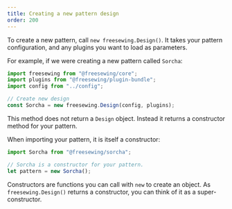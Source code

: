 ```yaml
---
title: Creating a new pattern design
order: 200
---
```


To create a new pattern, call `new freesewing.Design()`. It takes your pattern configuration, and any plugins you want to load as parameters.

For example, if we were creating a new pattern called `Sorcha`:

```js
import freesewing from "@freesewing/core";
import plugins from "@freesewing/plugin-bundle";
import config from "../config";

// Create new design
const Sorcha = new freesewing.Design(config, plugins);
```

This method does not return a `Design` object. Instead it returns a constructor method for your pattern.

When importing your pattern, it is itself a constructor:

```js
import Sorcha from "@freesewing/sorcha";

// Sorcha is a constructor for your pattern. 
let pattern = new Sorcha();
```

<tip>

Constructors are functions you can call with `new` to create an object. As `freesewing.Design()` returns a constructor, you can think of it as a super-constructor.

</Tip>